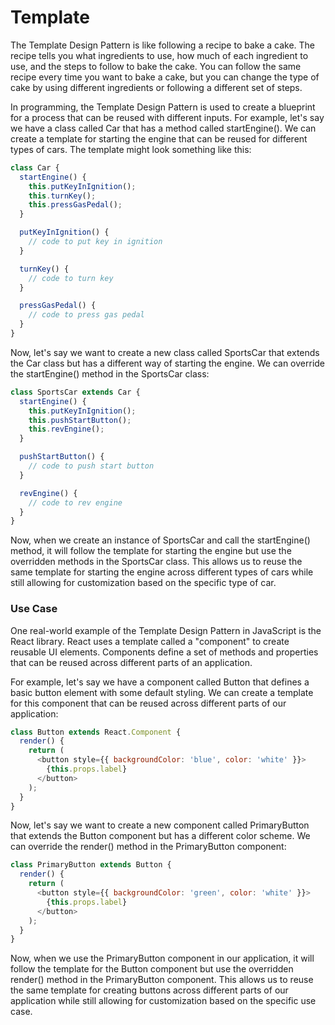 # Template


The Template Design Pattern is like following a recipe to bake a cake. The recipe tells you what ingredients to use, how much of each ingredient to use, and the steps to follow to bake the cake. You can follow the same recipe every time you want to bake a cake, but you can change the type of cake by using different ingredients or following a different set of steps.

In programming, the Template Design Pattern is used to create a blueprint for a process that can be reused with different inputs. For example, let's say we have a class called Car that has a method called startEngine(). We can create a template for starting the engine that can be reused for different types of cars. The template might look something like this:
```javascript
class Car {
  startEngine() {
    this.putKeyInIgnition();
    this.turnKey();
    this.pressGasPedal();
  }

  putKeyInIgnition() {
    // code to put key in ignition
  }

  turnKey() {
    // code to turn key
  }

  pressGasPedal() {
    // code to press gas pedal
  }
}

```
Now, let's say we want to create a new class called SportsCar that extends the Car class but has a different way of starting the engine. We can override the startEngine() method in the SportsCar class:
```javascript
class SportsCar extends Car {
  startEngine() {
    this.putKeyInIgnition();
    this.pushStartButton();
    this.revEngine();
  }

  pushStartButton() {
    // code to push start button
  }

  revEngine() {
    // code to rev engine
  }
}
```

Now, when we create an instance of SportsCar and call the startEngine() method, it will follow the template for starting the engine but use the overridden methods in the SportsCar class. This allows us to reuse the same template for starting the engine across different types of cars while still allowing for customization based on the specific type of car.


### Use Case


One real-world example of the Template Design Pattern in JavaScript is the React library. React uses a template called a "component" to create reusable UI elements. Components define a set of methods and properties that can be reused across different parts of an application.

For example, let's say we have a component called Button that defines a basic button element with some default styling. We can create a template for this component that can be reused across different parts of our application:
```javascript
class Button extends React.Component {
  render() {
    return (
      <button style={{ backgroundColor: 'blue', color: 'white' }}>
        {this.props.label}
      </button>
    );
  }
}

```
Now, let's say we want to create a new component called PrimaryButton that extends the Button component but has a different color scheme. We can override the render() method in the PrimaryButton component:
```javascript
class PrimaryButton extends Button {
  render() {
    return (
      <button style={{ backgroundColor: 'green', color: 'white' }}>
        {this.props.label}
      </button>
    );
  }
}
```

Now, when we use the PrimaryButton component in our application, it will follow the template for the Button component but use the overridden render() method in the PrimaryButton component. This allows us to reuse the same template for creating buttons across different parts of our application while still allowing for customization based on the specific use case.































